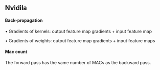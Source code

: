 ## Nvidila

#### Back-propagation
• Gradients of kernels: output feature map gradients + input feature map

• Gradients of weights:
output feature map gradients + input feature maps

#### Mac count
The forward pass has the same number of MACs as the backward pass.
